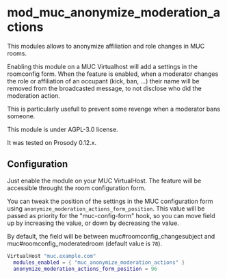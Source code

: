 <!--
SPDX-FileCopyrightText: 2024-2025 John Livingston <https://www.john-livingston.fr/>
SPDX-License-Identifier: AGPL-3.0-only
-->
# mod_muc_anonymize_moderation_actions

This modules allows to anonymize affiliation and role changes in MUC rooms.

Enabling this module on a MUC Virtualhost will add a settings in the roomconfig form.
When the feature is enabled, when a moderator changes the role or affiliation of an occupant (kick, ban, ...) their name will be removed from the broadcasted message, to not disclose who did the moderation action.

This is particularly usefull to prevent some revenge when a moderator bans someone.

This module is under AGPL-3.0 license.

It was tested on Prosody 0.12.x.

## Configuration

Just enable the module on your MUC VirtualHost.
The feature will be accessible throught the room configuration form.

You can tweak the position of the settings in the MUC configuration form using `anonymize_moderation_actions_form_position`.
This value will be passed as priority for the "muc-config-form" hook, so you can move field up by increasing the value, or down by decreasing the value.

By default, the field will be between muc#roomconfig_changesubject and muc#roomconfig_moderatedroom (default value is `78`).

``` lua
VirtualHost "muc.example.com"
  modules_enabled = { "muc_anonymize_moderation_actions" }
  anonymize_moderation_actions_form_position = 96
```
